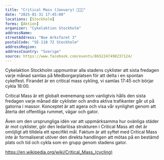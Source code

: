 ```yaml
---
title: "Critical Mass (January) 🧤🧣🙌"
date: "2025-01-31 17:45:00"
locations: [Stockholm]
forms: [Aktion]
organizer: "Cykelaktion Stockholm"
addressName: 
streetAddress: "Noe Arksfaret 3"
postalCode: "SE-118 72 Stockholm"
addressRegion:
addressCountry: "Sverige"
source: https://www.facebook.com/events/8652247498237124/
---
```

Cykelaktion Stockholm uppmuntrar alla stadens cyklister att sista fredagen varje månad samlas på Medborgarplatsen för att delta i en spontan cykelfest. Firandet är en critical mass cykling, vi samlas 17:45 och börjar cykla 18:00.

Critical Mass är ett globalt evenemang som vanligtvis hålls den sista fredagen varje månad där cyklister och andra aktiva trafikanter går ut på gatorna i massor. Konceptet är att agera och visa vår synlighet genom att återta det offentliga rummet, vägar och gator.

Även om den ursprungliga idén var att uppmärksamma hur ovänliga städer är mot cyklister, gör den ledarlösa strukturen i Critical Mass att det är omöjligt att tilldela ett specifikt mål. Faktum är att syftet med Critical Mass inte är formaliserat utöver den direkta handlingen att mötas på en bestämd plats och tid och cykla som en grupp genom stadens gator.

https://en.wikipedia.org/wiki/Critical_Mass_(cycling)
